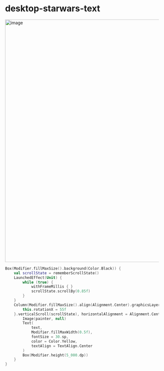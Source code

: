 # desktop-starwars-text




<img width="792" alt="image" src="https://user-images.githubusercontent.com/99798741/236287619-b5bea048-1adc-43d5-90bf-b6edf44fe1a5.png">



```Kotlin
Box(Modifier.fillMaxSize().background(Color.Black)) {
    val scrollState = rememberScrollState()
    LaunchedEffect(Unit) {
        while (true) {
            withFrameMillis { }
            scrollState.scrollBy(0.85f)
        }
    }
    Column(Modifier.fillMaxSize().align(Alignment.Center).graphicsLayer {
        this.rotationX = 55f
    }.verticalScroll(scrollState), horizontalAlignment = Alignment.CenterHorizontally) {
        Image(painter, null)
        Text(
            text,
            Modifier.fillMaxWidth(0.5f),
            fontSize = 30.sp,
            color = Color.Yellow,
            textAlign = TextAlign.Center
        )
        Box(Modifier.height(5_000.dp))
    }
}
```
